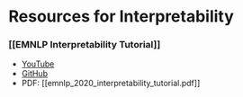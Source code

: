 # Resources for Interpretability

### [[EMNLP Interpretability Tutorial]]
- [YouTube](https://www.youtube.com/watch?v=gprIzglUW1s)
- [GitHub](https://github.com/Eric-Wallace/interpretability-tutorial-emnlp2020/)
- PDF: [[emnlp_2020_interpretability_tutorial.pdf]]
